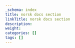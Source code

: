 ```yaml
---
_schema: index
title: norsk docs section
linkTitle: norsk docs section
description:
weight:
categories: []
tags: []
---
```

